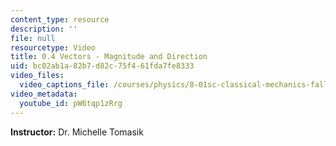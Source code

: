 ```yaml
---
content_type: resource
description: ''
file: null
resourcetype: Video
title: 0.4 Vectors - Magnitude and Direction
uid: bc02ab1a-82b7-d82c-75f4-61fda7fe8333
video_files:
  video_captions_file: /courses/physics/8-01sc-classical-mechanics-fall-2016/review-vectors/0.4-vectors-magnitude-and-direction/0.4-vectors-magnitude-and-direction/pW6tqp1zRrg.vtt
video_metadata:
  youtube_id: pW6tqp1zRrg
---
```


**Instructor:** Dr. Michelle Tomasik